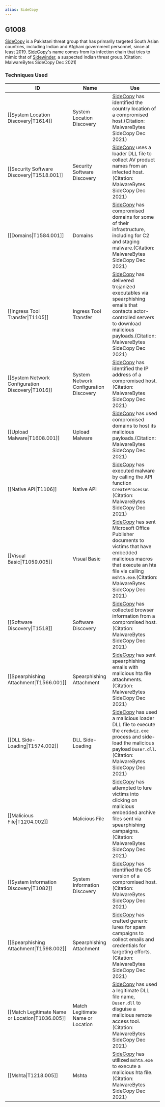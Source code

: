```yaml
---
alias: SideCopy
---
```


## G1008

[SideCopy](https://attack.mitre.org/groups/G1008) is a Pakistani threat group that has primarily targeted South Asian countries, including Indian and Afghani government personnel, since at least 2019. [SideCopy](https://attack.mitre.org/groups/G1008)'s name comes from its infection chain that tries to mimic that of [Sidewinder](https://attack.mitre.org/groups/G0121), a suspected Indian threat group.(Citation: MalwareBytes SideCopy Dec 2021)


### Techniques Used

| ID | Name | Use |
| --- | --- | --- |
| [[System Location Discovery\|T1614]] | System Location Discovery | [SideCopy](https://attack.mitre.org/groups/G1008) has identified the country location of a compromised host.(Citation: MalwareBytes SideCopy Dec 2021) |
| [[Security Software Discovery\|T1518.001]] | Security Software Discovery | [SideCopy](https://attack.mitre.org/groups/G1008) uses a loader DLL file to collect AV product names from an infected host.(Citation: MalwareBytes SideCopy Dec 2021) |
| [[Domains\|T1584.001]] | Domains | [SideCopy](https://attack.mitre.org/groups/G1008) has compromised domains for some of their infrastructure, including for C2 and staging malware.(Citation: MalwareBytes SideCopy Dec 2021) |
| [[Ingress Tool Transfer\|T1105]] | Ingress Tool Transfer | [SideCopy](https://attack.mitre.org/groups/G1008) has delivered trojanized executables via spearphishing emails that contacts actor-controlled servers to download malicious payloads.(Citation: MalwareBytes SideCopy Dec 2021) |
| [[System Network Configuration Discovery\|T1016]] | System Network Configuration Discovery | [SideCopy](https://attack.mitre.org/groups/G1008) has identified the IP address of a compromised host.(Citation: MalwareBytes SideCopy Dec 2021) |
| [[Upload Malware\|T1608.001]] | Upload Malware | [SideCopy](https://attack.mitre.org/groups/G1008) has used compromised domains to host its malicious payloads.(Citation: MalwareBytes SideCopy Dec 2021) |
| [[Native API\|T1106]] | Native API |  [SideCopy](https://attack.mitre.org/groups/G1008) has executed malware by calling the API function `CreateProcessW`.(Citation: MalwareBytes SideCopy Dec 2021) |
| [[Visual Basic\|T1059.005]] | Visual Basic | [SideCopy](https://attack.mitre.org/groups/G1008) has sent Microsoft Office Publisher documents to victims that have embedded malicious macros that execute an hta file via calling `mshta.exe`.(Citation: MalwareBytes SideCopy Dec 2021) |
| [[Software Discovery\|T1518]] | Software Discovery | [SideCopy](https://attack.mitre.org/groups/G1008) has collected browser information from a compromised host.(Citation: MalwareBytes SideCopy Dec 2021) |
| [[Spearphishing Attachment\|T1566.001]] | Spearphishing Attachment | [SideCopy](https://attack.mitre.org/groups/G1008) has sent spearphishing emails with malicious hta file attachments.(Citation: MalwareBytes SideCopy Dec 2021) |
| [[DLL Side-Loading\|T1574.002]] | DLL Side-Loading | [SideCopy](https://attack.mitre.org/groups/G1008) has used a malicious loader DLL file to execute the `credwiz.exe` process and side-load the malicious payload `Duser.dll`.(Citation: MalwareBytes SideCopy Dec 2021) |
| [[Malicious File\|T1204.002]] | Malicious File | [SideCopy](https://attack.mitre.org/groups/G1008) has attempted to lure victims into clicking on malicious embedded archive files sent via spearphishing campaigns.(Citation: MalwareBytes SideCopy Dec 2021) |
| [[System Information Discovery\|T1082]] | System Information Discovery | [SideCopy](https://attack.mitre.org/groups/G1008) has identified the OS version of a compromised host.(Citation: MalwareBytes SideCopy Dec 2021) |
| [[Spearphishing Attachment\|T1598.002]] | Spearphishing Attachment | [SideCopy](https://attack.mitre.org/groups/G1008) has crafted generic lures for spam campaigns to collect emails and credentials for targeting efforts.(Citation: MalwareBytes SideCopy Dec 2021) |
| [[Match Legitimate Name or Location\|T1036.005]] | Match Legitimate Name or Location | [SideCopy](https://attack.mitre.org/groups/G1008) has used a legitimate DLL file name, `Duser.dll` to disguise a malicious remote access tool.(Citation: MalwareBytes SideCopy Dec 2021) |
| [[Mshta\|T1218.005]] | Mshta | [SideCopy](https://attack.mitre.org/groups/G1008) has utilized `mshta.exe` to execute a malicious hta file.(Citation: MalwareBytes SideCopy Dec 2021) |
